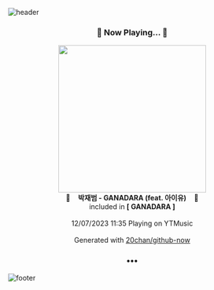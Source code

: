 ![header](https://capsule-render.vercel.app/api?type=wave&height=170&section=header&fontColor=090707&fontAlignX=45&fontAlignY=65&fontSize=100)

<h3 align="center">🎵 Now Playing... 🎵</h3>
<p align="center">
  <a href="https://music.youtube.com/watch?v=PK4ljesG8s0">
    <img width="300" src="https://lh3.googleusercontent.com/rHrfedpZx3fRM0d9CEKYFZgjntyBw6jxTxXMiK0weDD6H1RF_pI4hapzYShlQ74ar6PyBFXLEum5rbY">
  </a>
  <br>
  🎵&nbsp&nbsp&nbsp <b>박재범 - GANADARA (feat. 아이유)</b> &nbsp&nbsp&nbsp🎵
  <br>
  included in <b>[ GANADARA ]</b>
  
  <br />
  <br />
  12/07/2023 11:35 Playing on YTMusic
  <br />
  <br />
  Generated with <a href="https://github.com/20chan/github-now">20chan/github-now</a>
</p>

<h3 align="center">•••</h3>

![footer](https://capsule-render.vercel.app/api?type=wave&height=150&section=footer)
